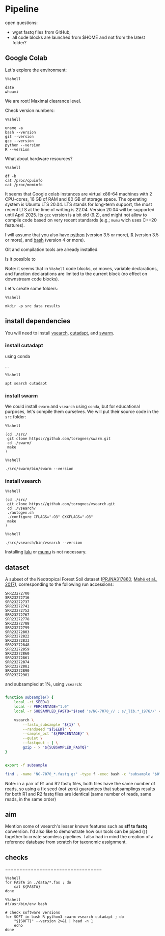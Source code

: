 # Pipeline

open questions:

- wget fastq files from GitHub,
- all code blocks are launched from $HOME and not from the latest
  folder?


## Google Colab

Let's explore the environment:

``` code
%%shell

date
whoami
```

We are root! Maximal clearance level.

Check version numbers:

``` code
%%shell

uname -a
bash --version
git --version
gcc --version
python --version
R --version
```

What about hardware resources?

``` code
%%shell

df -h
cat /proc/cpuinfo
cat /proc/meminfo
```

It seems that Google colab instances are virtual x86-64 machines with
2 CPU-cores, 16 GB of RAM and 80 GB of storage space. The operating
system is Ubuntu LTS 20.04. LTS stands for long-term support, the most
recent LTS at the time of writing is 22.04. Version 20.04 will be
supported until April 2025. Its `gcc` version is a bit old (9.2), and
might not allow to compile code based on very recent standards (e.g.;
`mumu` wich uses C++20 features).

I will assume that you also have [python](https://www.python.org/)
(version 3.5 or more), [R](https://cran.r-project.org/) (version 3.5
or more), and [bash](https://www.gnu.org/software/bash/) (version 4 or
more).

Git and compilation tools are already installed.

Is it possible to 

Note: it seems that in `%%shell` code blocks, `cd` moves, variable
declarations, and function declarations are limited to the current
block (no effect on downstream code blocks).

Let's create some folders:

``` code
%%shell

mkdir -p src data results
```


## install dependencies

You will need to install
[vsearch](https://github.com/torognes/vsearch),
[cutadapt](https://github.com/marcelm/cutadapt/), and
[swarm](https://github.com/torognes/swarm).

### install cutadapt

using conda

...

``` code
%%shell

apt search cutadapt
```


### install swarm

We could install `swarm` and `vsearch` using `conda`, but for
educational purposes, let's compile them ourselves. We will put their
source code in the `src` folder:

``` code
%%shell

(cd ./src/
 git clone https://github.com/torognes/swarm.git
 cd ./swarm/
 make
)
```

``` code
%%shell

./src/swarm/bin/swarm --version
```

### install vsearch

``` code
%%shell

(cd ./src/
 git clone https://github.com/torognes/vsearch.git
 cd ./vsearch/
 ./autogen.sh
 ./configure CFLAGS="-O3" CXXFLAGS="-O3"
 make
)
```

``` code
%%shell

./src/vsearch/bin/vsearch --version
```

Installing [lulu](https://github.com/tobiasgf/lulu) or
[mumu](https://github.com/frederic-mahe/mumu) is not necessary.


## dataset

A subset of the Neotropical Forest Soil dataset
([PRJNA317860](https://www.ebi.ac.uk/ena/browser/view/PRJNA317860);
[Mahé et al., 2017](https://doi.org/10.1038/s41559-017-0091)),
corresponding to the following run accessions:

```
SRR23272700
SRR23272716
SRR23272737
SRR23272741
SRR23272752
SRR23272767
SRR23272778
SRR23272788
SRR23272799
SRR23272803
SRR23272822
SRR23272833
SRR23272848
SRR23272859
SRR23272860
SRR23272861
SRR23272874
SRR23272881
SRR23272890
SRR23272901
```

and subsampled at 1%, using `vsearch`:

```bash

function subsample() {
    local -ri SEED=1
    local -r PERCENTAGE="1.0"
    local -r SUBSAMPLED_FASTQ="$(sed 's/NG-7070_// ; s/_lib.*_1976//' <<< ${1})"

    vsearch \
        --fastx_subsample "${1}" \
        --randseed "${SEED}" \
        --sample_pct "${PERCENTAGE}" \
        --quiet \
        --fastqout - | \
        gzip - > "${SUBSAMPLED_FASTQ}"
}


export -f subsample

find . -name "NG-7070_*.fastq.gz" -type f -exec bash -c 'subsample "$0"' {} \;
```

Note: in a pair of R1 and R2 fastq files, both files have the same
number of reads, so using a fix seed (not zero) guarantees that
subsamplings results for both R1 and R2 fastq files are identical
(same number of reads, same reads, in the same order)


## aim

Mention some of vsearch\'s lesser known features such as **sff to
fastq** conversion. I\'d also like to demonstrate how our tools can be
piped (`|`) together to create seamless pipelines. I also had in mind
the creation of a reference database from scratch for taxonomic
assignment.


## checks
==================================

``` code
%%shell
for FASTA in ./data/*.fas ; do
    cat ${FASTA}
done
```

``` code
%%shell
#!/usr/bin/env bash

# check software versions
for SOFT in bash R python3 swarm vsearch cutadapt ; do
    "${SOFT}" --version 2>&1 | head -n 1
    echo
done
```
